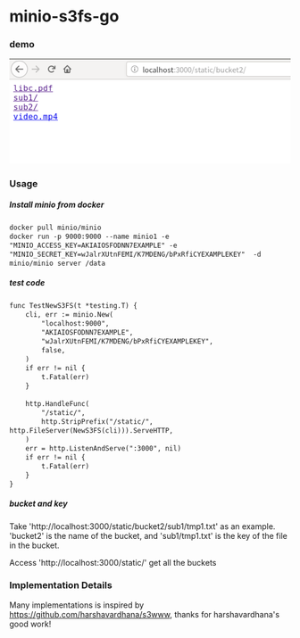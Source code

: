 # minio-s3fs-go

### demo

![demos](https://raw.githubusercontent.com/qingsong-he/minio-s3fs-go/master/demos.png)

### Usage

##### Install minio from docker

```
docker pull minio/minio
docker run -p 9000:9000 --name minio1 -e "MINIO_ACCESS_KEY=AKIAIOSFODNN7EXAMPLE" -e "MINIO_SECRET_KEY=wJalrXUtnFEMI/K7MDENG/bPxRfiCYEXAMPLEKEY"  -d minio/minio server /data
```

##### test code

```
func TestNewS3FS(t *testing.T) {
	cli, err := minio.New(
		"localhost:9000",
		"AKIAIOSFODNN7EXAMPLE",
		"wJalrXUtnFEMI/K7MDENG/bPxRfiCYEXAMPLEKEY",
		false,
	)
	if err != nil {
		t.Fatal(err)
	}

	http.HandleFunc(
		"/static/",
		http.StripPrefix("/static/", http.FileServer(NewS3FS(cli))).ServeHTTP,
	)
	err = http.ListenAndServe(":3000", nil)
	if err != nil {
		t.Fatal(err)
	}
}
```

##### bucket and key
 
Take 'http://localhost:3000/static/bucket2/sub1/tmp1.txt' as an example. 'bucket2' is the name of the bucket, and 'sub1/tmp1.txt' is the key of the file in the bucket.

Access 'http://localhost:3000/static/' get all the buckets

### Implementation Details

Many implementations is inspired by https://github.com/harshavardhana/s3www, thanks for harshavardhana's good work!

